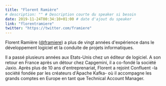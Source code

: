 ```yaml
---
title: "Florent Ramière"
# description: "" # Description courte du speaker si besoin
date: 2019-11-24T00:34:10+01:00 # date d'ajout du speaker
link: "florentramiere"
twitter: "https://twitter.com/framiere"
---
```

Florent Ramière ([@framiere](https://twitter.com/framiere)) a plus de vingt années d'expérience dans le développement logiciel et la conduite de projets informatiques.

Il a passé plusieurs années aux Etats-Unis chez un éditeur de logiciel. A son retour en France après un détour chez Capgemini, il a co-fondé la société Jaxio. Après plus de 10 ans d'entreprenariat, Florent a rejoint Confluent -la société fondée par les créateurs d'Apache Kafka- où il accompagne les grands comptes en Europe en tant que Technical Account Manager.